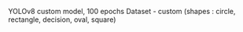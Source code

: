 YOLOv8 custom model, 100 epochs
Dataset - custom (shapes : circle, rectangle, decision, oval, square)
